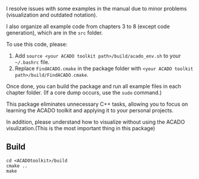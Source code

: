I resolve issues with some examples in the manual due to minor problems (visualization and outdated notation). 

I also organize all example code from chapters 3 to 8 (except code generation), which are in the `src` folder.

To use this code, please:

1. Add `source <your ACADO toolkit path>/build/acado_env.sh` to your `~/.bashrc` file.
2. Replace `FindACADO.cmake` in the package folder with `<your ACADO toolkit path>/build/FindACADO.cmake`.

Once done, you can build the package and run all example files in each chapter folder. (If a core dump occurs, use the `sudo` command.)

This package eliminates unnecessary C++ tasks, allowing you to focus on learning the ACADO toolkit and applying it to your personal projects.

In addition, please understand how to visualize without using the ACADO visulization.(This is the most important thing in this package)


## Build
```shell
cd <ACADOtoolkit>/build
cmake ..
make
```